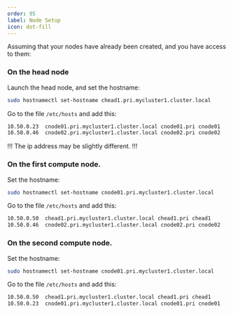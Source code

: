 ```yaml
---
order: 95
label: Node Setup
icon: dot-fill
---
```



Assuming that your nodes have already been created, and you have access to them:

### On the head node

Launch the head node, and set the hostname:

```bash
sudo hostnamectl set-hostname chead1.pri.mycluster1.cluster.local
```

Go to the file `/etc/hosts` and add this:

```bash
10.50.0.23  cnode01.pri.mycluster1.cluster.local cnode01.pri cnode01
10.50.0.46  cnode02.pri.mycluster1.cluster.local cnode02.pri cnode02
```
!!!
The ip address may be slightly different.
!!!

### On the first compute node.

Set the hostname:

```bash
sudo hostnamectl set-hostname cnode01.pri.mycluster1.cluster.local
```

Go to the file `/etc/hosts` and add this:

```bash
10.50.0.50  chead1.pri.mycluster1.cluster.local chead1.pri chead1
10.50.0.46  cnode02.pri.mycluster1.cluster.local cnode02.pri cnode02
```

### On the second compute node.

Set the hostname:

```bash
sudo hostnamectl set-hostname cnode01.pri.mycluster1.cluster.local
```

Go to the file `/etc/hosts` and add this:

```bash
10.50.0.50  chead1.pri.mycluster1.cluster.local chead1.pri chead1
10.50.0.23  cnode01.pri.mycluster1.cluster.local cnode01.pri cnode01
```
